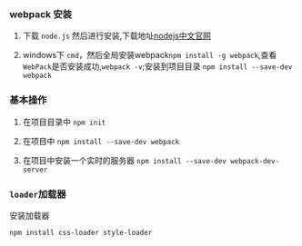 ### webpack 安装

1. 下载 `node.js` 然后进行安装,下载地址[nodejs中文官网](http://nodejs.cn/)

2. windows下 `cmd`，然后全局安装webpack`npm install -g webpack`,查看 `WebPack`是否安装成功,`webpack -v`;安装到项目目录 `npm install --save-dev webpack`

### 基本操作

1. 在项目目录中 `npm init`

2. 在项目中 `npm install --save-dev webpack`

3. 在项目中安装一个实时的服务器 `npm install --save-dev webpack-dev-server`

### `loader`加载器

安装加载器
```
npm install css-loader style-loader
```
